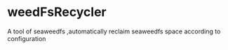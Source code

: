 # weedFsRecycler
A tool of seaweedfs ,automatically reclaim seaweedfs space according to configuration
